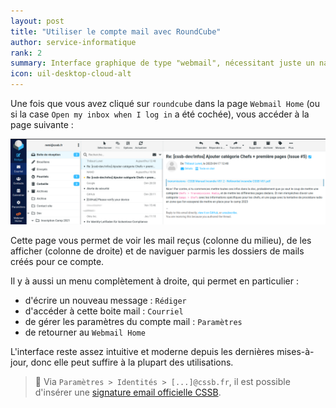 ```yaml
---
layout: post
title: "Utiliser le compte mail avec RoundCube"
author: service-informatique
rank: 2
summary: Interface graphique de type "webmail", nécessitant juste un navigateur internet
icon: uil-desktop-cloud-alt
---
```


Une fois que vous avez cliqué sur `roundcube` dans la page `Webmail Home` (ou si la case `Open my inbox when I log in` a été cochée), vous accéder à la page suivante :

<img src="../../assets/admin/mail/roundcube.png" class="center width-90">

Cette page vous permet de voir les mail reçus (colonne du milieu), de les afficher (colonne de droite) et de naviguer parmis les dossiers de mails créés pour ce compte.

Il y à aussi un menu complètement à droite, qui permet en particulier :

- d'écrire un nouveau message : `Rédiger`
- d'accéder à cette boite mail : `Courriel`
- de gérer les paramètres du compte mail : `Paramètres`
- de retourner au `Webmail Home`

L'interface reste assez intuitive et moderne depuis les dernières mises-à-jour, donc elle peut suffire à la plupart des utilisations.

> :mega: Via `Paramètres > Identités > [...]@cssb.fr`, il est possible d'insérer une [signature email officielle CSSB](./signature.md). 











